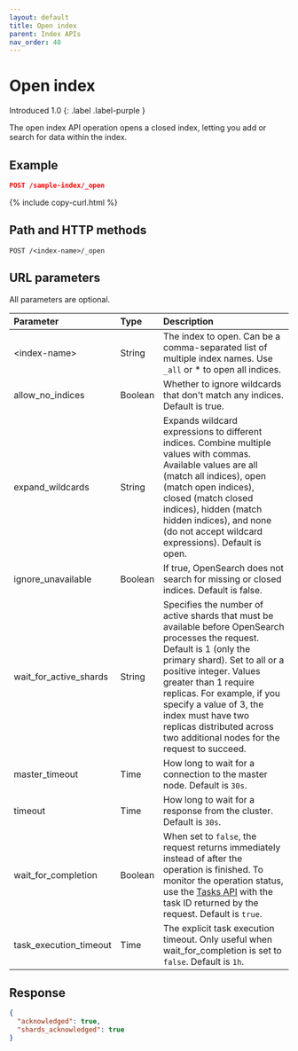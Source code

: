 ```yaml
---
layout: default
title: Open index
parent: Index APIs
nav_order: 40
---
```


# Open index
Introduced 1.0
{: .label .label-purple }

The open index API operation opens a closed index, letting you add or search for data within the index.

## Example

```json
POST /sample-index/_open
```
{% include copy-curl.html %}

## Path and HTTP methods

```
POST /<index-name>/_open
```

## URL parameters

All parameters are optional.

Parameter | Type | Description
:--- | :--- | :---
&lt;index-name&gt; | String | The index to open. Can be a comma-separated list of multiple index names. Use `_all` or * to open all indices.
allow_no_indices | Boolean | Whether to ignore wildcards that don't match any indices. Default is true.
expand_wildcards | String | Expands wildcard expressions to different indices. Combine multiple values with commas. Available values are all (match all indices), open (match open indices), closed (match closed indices), hidden (match hidden indices), and none (do not accept wildcard expressions). Default is open.
ignore_unavailable | Boolean | If true, OpenSearch does not search for missing or closed indices. Default is false.
wait_for_active_shards | String | Specifies the number of active shards that must be available before OpenSearch processes the request. Default is 1 (only the primary shard). Set to all or a positive integer. Values greater than 1 require replicas. For example, if you specify a value of 3, the index must have two replicas distributed across two additional nodes for the request to succeed.
master_timeout | Time | How long to wait for a connection to the master node. Default is `30s`.
timeout | Time | How long to wait for a response from the cluster. Default is `30s`.
wait_for_completion | Boolean | When set to `false`, the request returns immediately instead of after the operation is finished. To monitor the operation status, use the [Tasks API]({{site.url}}{{site.baseurl}}/api-reference/tasks/) with the task ID returned by the request. Default is `true`.
task_execution_timeout | Time | The explicit task execution timeout. Only useful when wait_for_completion is set to `false`. Default is `1h`.


## Response
```json
{
  "acknowledged": true,
  "shards_acknowledged": true
}
```
